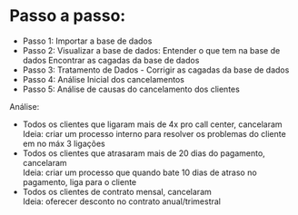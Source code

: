 # Passo a passo:
- Passo 1: Importar a base de dados
- Passo 2: Visualizar a base de dados:
   Entender o que tem na base de dados
   Encontrar as cagadas da base de dados
- Passo 3: Tratamento de Dados - Corrigir as cagadas da base de dados
- Passo 4: Análise Inicial dos cancelamentos
- Passo 5: Análise de causas do cancelamento dos clientes

Análise:
- Todos os clientes que ligaram mais de 4x pro call center, cancelaram <br>
   Ideia: criar um processo interno para resolver os problemas do cliente em no máx 3 ligações
- Todos os clientes que atrasaram mais de 20 dias do pagamento, cancelaram <br>
   Ideia: criar um processo que quando bate 10 dias de atraso no pagamento, liga para o cliente
- Todos os clientes de contrato mensal, cancelaram <br>
   Ideia: oferecer desconto no contrato anual/trimestral
